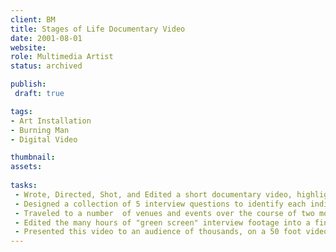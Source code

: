 ```yaml
---
client: BM
title: Stages of Life Documentary Video
date: 2001-08-01
website: 
role: Multimedia Artist
status: archived

publish: 
 draft: true

tags:
- Art Installation
- Burning Man
- Digital Video

thumbnail: 
assets: 
  
tasks: 
 - Wrote, Directed, Shot, and Edited a short documentary video, highlighting the different perspectives we humans have on concept of "life stages". 
 - Designed a collection of 5 interview questions to identify each individual's experience in life and ideas on the topic.
 - Traveled to a number  of venues and events over the course of two months to conduct interviews with a diverse population.
 - Edited the many hours of "green screen" interview footage into a final 5 minute short movie.
 - Presented this video to an audience of thousands, on a 50 foot video screen at the Burning Man arts festival.
---
```


